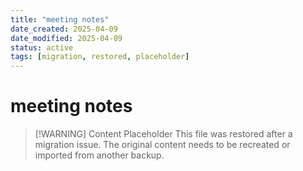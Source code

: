 ```yaml
---
title: "meeting notes"
date_created: 2025-04-09
date_modified: 2025-04-09
status: active
tags: [migration, restored, placeholder]
---
```


# meeting notes

> [\!WARNING] Content Placeholder
> This file was restored after a migration issue. The original content needs to be recreated or imported from another backup.

